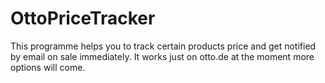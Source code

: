 # OttoPriceTracker
This programme helps you to track certain products price and get notified by email on sale immediately.
It works just on otto.de at the moment more options will come.

